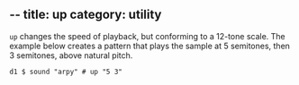 --
title: up
category: utility
--

`up` changes the speed of playback, but conforming to a 12-tone scale. The example below creates a pattern that plays the sample at 5 semitones, then 3 semitones, above natural pitch.

~~~~{haskell}
d1 $ sound "arpy" # up "5 3"
~~~~
